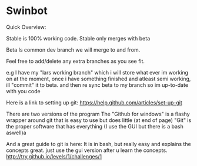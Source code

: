 Swinbot
=======
Quick Overview:

Stable is 100% working code. Stable only merges with beta

Beta Is common dev branch we will merge to and from.

Feel free to add/delete any extra branches as you see fit.

e.g I have my "lars working branch" which i will store what ever im working on at the moment,
once i have something finished and atleast semi working, ill "commit" it to beta. and then re sync beta to my branch
so im up-to-date with you code


Here is a link to setting up git:
https://help.github.com/articles/set-up-git

There are two versions of the program
The "Github for windows" is a flashy wrapper around git that is easy to use but does little (at end of page)
"Git" is the proper software that has everything (I use the GUI but there is a bash aswell)a

And a great guide to git is here:
It is in bash, but really easy and explains the concepts great. just use the gui version after u learn the concepts.
http://try.github.io/levels/1/challenges/1


